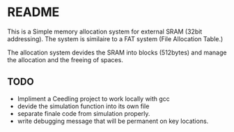 # README #

This is a Simple memory allocation system for external SRAM (32bit addressing).
The system is similaire to a FAT system (File Allocation Table.)

The allocation system devides the SRAM into blocks (512bytes) and manage the allocation and the freeing of spaces.

## TODO
- Impliment a Ceedling project to work locally with gcc
- devide the simulation function into its own file
- separate finale code from simulation properly.
- write debugging message that will be permanent on key locations.
